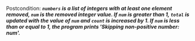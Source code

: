 Postcondition: ***`numbers` is a list of integers with at least one element removed, `num` is the removed integer value. If `num` is greater than 1, `total` is updated with the value of `num` and `count` is increased by 1. If `num` is less than or equal to 1, the program prints 'Skipping non-positive number: num'.***